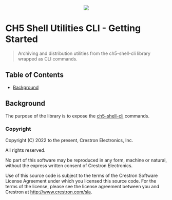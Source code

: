 <p align="center">
  <img src="https://kenticoprod.azureedge.net/kenticoblob/crestron/media/crestron/generalsiteimages/crestron-logo.png">
</p>
 
# CH5 Shell Utilities CLI - Getting Started

> Archiving and distribution utilities from the ch5-shell-cli library wrapped as CLI commands.

## Table of Contents

- [Background](#background)


## Background

The purpose of the library is to expose the [ch5-shell-cli](https://www.npmjs.com/package/@crestron/ch5-shell-cli) commands.


### Copyright

Copyright (C) 2022 to the present, Crestron Electronics, Inc.

All rights reserved.

No part of this software may be reproduced in any form, machine
or natural, without the express written consent of Crestron Electronics.

Use of this source code is subject to the terms of the Crestron Software License Agreement
under which you licensed this source code. For the terms of the license,
please see the license agreement between you and Crestron at http://www.crestron.com/sla.

